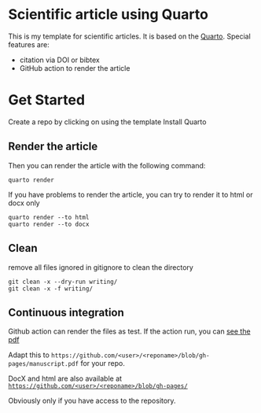 
# Scientific article using Quarto


This is my template for scientific articles. It is based on the [Quarto](https://quarto.org/). 
Special features are:
- citation via DOI or bibtex
- GitHub action to render the article

# Get Started

Create a repo by clicking on using the template
Install Quarto

## Render the article

Then you can render the article with the following command:
```
quarto render
```
If you have problems to render the article, you can try to render it to html or docx only
```
quarto render --to html
quarto render --to docx
```

## Clean
remove all files ignored in gitignore to clean the directory
```
git clean -x --dry-run writing/
git clean -x -f writing/
```

## Continuous integration
Github action can render the files as test.
If the action run, you can [see the pdf](https://github.com/silask/quarto_article/blob/gh-pages/manuscript.pdf)

Adapt this to `https://github.com/<user>/<reponame>/blob/gh-pages/manuscript.pdf` for your repo.

DocX and html are also available at [`https://github.com/<user>/<reponame>/blob/gh-pages/`](https://github.com/silask/quarto_article/blob/gh-pages/)

Obviously only if you have access to the repository.
